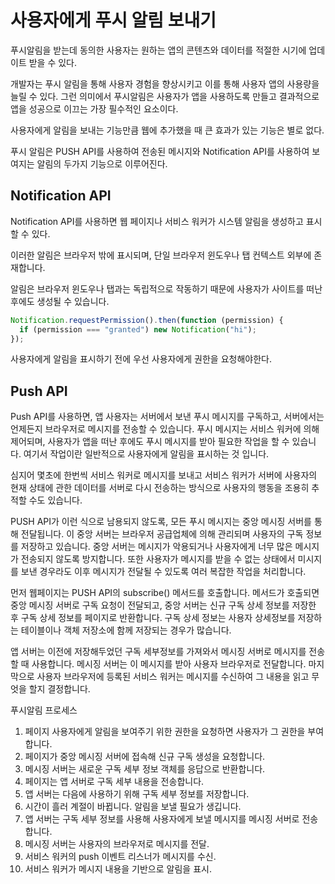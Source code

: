 # 사용자에게 푸시 알림 보내기

푸시알림을 받는데 동의한 사용자는 원하는 앱의 콘텐츠와 데이터를 적절한 시기에 업데이트 받을 수 있다.

개발자는 푸시 알림을 통해 사용자 경험을 향상시키고 이를 통해 사용자 앱의 사용량을 늘릴 수 있다. 그런 의미에서 푸시알림은 사용자가 앱을 사용하도록 만들고 결과적으로 앱을 성공으로 이끄는 가장 필수적인 요소이다.

사용자에게 알림을 보내는 기능만큼 웹에 추가했을 때 큰 효과가 있는 기능은 별로 없다.

푸시 알림은 PUSH API를 사용하여 전송된 메시지와 Notification API를 사용하여 보여지는 알림의 두가지 기능으로 이루어진다.

## Notification API

Notification API를 사용하면 웹 페이지나 서비스 워커가 시스템 알림을 생성하고 표시할 수 있다.

이러한 알림은 브라우저 밖에 표시되며, 단일 브라우저 윈도우나 탭 컨텍스트 외부에 존재합니다.

알림은 브라우저 윈도우나 탭과는 독립적으로 작동하기 때문에 사용자가 사이트를 떠난 후에도 생성될 수 있습니다.

```js
Notification.requestPermission().then(function (permission) {
  if (permission === "granted") new Notification("hi");
});
```

사용자에게 알림을 표시하기 전에 우선 사용자에게 권한을 요청해야한다.

## Push API

Push API를 사용하면, 앱 사용자는 서버에서 보낸 푸시 메시지를 구독하고, 서버에서는 언제든지 브라우저로 메시지를 전송할 수 있습니다. 푸시 메시지는 서비스 워커에 의해 제어되며, 사용자가 앱을 떠난 후에도 푸시 메시지를 받아 필요한 작업을 할 수 있습니다. 여기서 작업이란 일반적으로 사용자에게 알림을 표시하는 것 입니다.

심지어 몇초에 한번씩 서비스 워커로 메시지를 보내고 서비스 워커가 서버에 사용자의 현재 상태에 관한 데이터를 서버로 다시 전송하는 방식으로 사용자의 행동을 조용히 추적할 수도 있습니다.

PUSH API가 이런 식으로 남용되지 않도록, 모든 푸시 메시지는 중앙 메시징 서버를 통해 전달됩니다. 이 중앙 서버는 브라우저 공급업체에 의해 관리되며 사용자의 구독 정보를 저장하고 있습니다. 중앙 서버는 메시지가 악용되거나 사용자에게 너무 많은 메시지가 전송되지 않도록 방지합니다. 또한 사용자가 메시지를 받을 수 없는 상태에서 미시지를 보낸 경우라도 이후 메시지가 전달될 수 있도록 여러 복잡한 작업을 처리합니다.

먼저 웹페이지는 PUSH API의 subscribe() 메서드를 호출합니다. 메서드가 호출되면 중앙 메시징 서버로 구독 요청이 전달되고, 중앙 서버는 신규 구독 상세 정보를 저장한 후 구독 상세 정보를 페이지로 반환합니다. 구독 상세 정보는 사용자 상세정보를 저장하는 테이블이나 객체 저장소에 함께 저장되는 경우가 많습니다.

앱 서버는 이전에 저장해두었던 구독 세부정보를 가져와서 메시징 서버로 메시지를 전송할 때 사용합니다. 메시징 서버는 이 메시지를 받아 사용자 브라우저로 전달합니다. 마지막으로 사용자 브라우저에 등록된 서비스 워커는 메시지를 수신하여 그 내용을 읽고 무엇을 할지 결정합니다.

푸시알림 프로세스

1. 페이지 사용자에게 알림을 보여주기 위한 권한을 요청하면 사용자가 그 권한을 부여합니다.
2. 페이지가 중앙 메시징 서버에 접속해 신규 구독 생성을 요청합니다.
3. 메시징 서버는 새로운 구독 세부 정보 객체를 응답으로 반환합니다.
4. 페이지는 앱 서버로 구독 세부 내용을 전송합니다.
5. 앱 서버는 다음에 사용하기 위해 구독 세부 정보를 저장합니다.
6. 시간이 흘러 계절이 바뀝니다. 알림을 보낼 필요가 생깁니다.
7. 앱 서버는 구독 세부 정보를 사용해 사용자에게 보낼 메시지를 메시징 서버로 전송합니다.
8. 메시징 서버는 사용자의 브라우저로 메시지를 전달.
9. 서비스 워커의 push 이벤트 리스너가 메시지를 수신.
10. 서비스 워커가 메시지 내용을 기반으로 알림을 표시.
